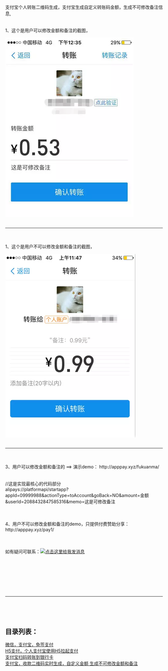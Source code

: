 # 
支付宝个人转账二维码生成，支付宝生成自定义转账码金额，生成不可修改备注信息,
<br/>
<br/>
<br/>
1、这个是用户可以修改金额和备注的截图，

![image](https://github.com/apppay/zhifubao/blob/master/11.png)
<br/>
<br/>
<hr/>
<br/>
<br/>
1、这个是用户不可以修改金额和备注的截图，

![image](https://github.com/apppay/zhifubao/blob/master/22.png)
<br/>
<br/>
<hr/>
<br/>
<br/>
3、用户可以修改金额和备注的  ==>  演示demo： http://apppay.xyz/fukuanma/
<br/>
<br/>
<br/>
//这是实现最核心的代码部分<br>
alipays://platformapi/startapp?appId=09999988&actionType=toAccount&goBack=NO&amount=金额&userId=2088432847585316&memo=这是可修改备注
<br/>
<br/>
<br/>
<br/>
4、用户不可以修改金额和备注的demo，只提供付费赞助分享： http://apppay.xyz/pay1/
<br/>
<br/>
<br/>
<br/>
如有疑问可联系：<a target="_blank" href="http://wpa.qq.com/msgrd?v=3&uin=754219009&site=qq&menu=yes"><img border="0" src="http://wpa.qq.com/pa?p=2:754219009:51" alt="点击这里给我发消息" title="点击这里给我发消息"/></a>
<br>
<br>
<br>
<br>
<br>
<br>
<br>
<br>
<hr>
<br>
<br>
<br>
<h2>目录列表：</h2>
<a href="https://github.com/apppay/pay">微信，支付宝，免签支付</a><br>
<a href="https://github.com/apppay/h5pay">H5支付，个人支付宝使用H5拉起支付</a><br>
<a href="https://github.com/apppay/zztoyh">支付宝扫码转账到银行卡</a><br>
<a href="https://github.com/apppay/zhifubao">支付宝，收款二维码实时生成，自定义金额 生成不可修改金额和备注</a><br>




